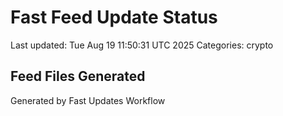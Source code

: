 # Fast Feed Update Status
Last updated: Tue Aug 19 11:50:31 UTC 2025
Categories: crypto

## Feed Files Generated

Generated by Fast Updates Workflow
